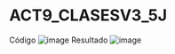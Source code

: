 # ACT9_CLASESV3_5J
Código
![image](https://github.com/user-attachments/assets/ef24a677-2d07-47be-957e-534a2e6ee3aa)
Resultado
![image](https://github.com/user-attachments/assets/758fe2bf-dcc5-4b09-8509-8cc29f37142f)
